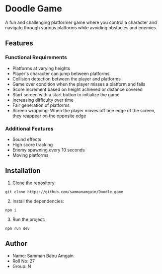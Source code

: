 # Doodle Game

A fun and challenging platformer game where you control a character and navigate through various platforms while avoiding obstacles and enemies.

## Features

### Functional Requirements

- Platforms at varying heights
- Player's character can jump between platforms
- Collision detection between the player and platforms
- Game over condition when the player misses a platform and falls
- Score increment based on height achieved or distance covered
- Start screen with a start button to initialize the game
- Increasing difficulty over time
- Fair generation of platforms
- Screen wrapping: When the player moves off one edge of the screen, they reappear on the opposite edge

### Additional Features

- Sound effects
- High score tracking
- Enemy spawning every 10 seconds
- Moving platforms

## Installation

1. Clone the repository:

```
git clone https://github.com/sammanamgain/Doodle_game
```

2. Install the dependencies:

```
npm i
```

3. Run the project:

```
npm run dev
```

## Author

- Name: Samman Babu Amgain
- Roll No: 27
- Group: N
